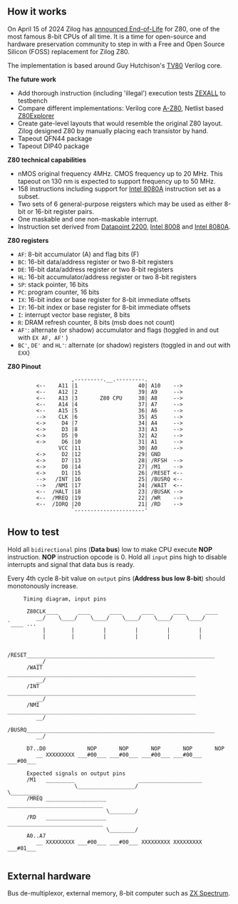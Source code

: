 <!---

This file is used to generate your project datasheet. Please fill in the information below and delete any unused
sections.

You can also include images in this folder and reference them in the markdown. Each image must be less than
512 kb in size, and the combined size of all images must be less than 1 MB.
-->

## How it works

On April 15 of 2024 Zilog has [announced End-of-Life](https://www.mouser.com/PCN/Littelfuse_PCN_Z84C00.pdf) for Z80, one of the most famous 8-bit CPUs of all time. It is a time for open-source and hardware preservation community to step in with a Free and Open Source Silicon (FOSS) replacement for Zilog Z80.

The implementation is based around Guy Hutchison's [TV80](https://github.com/hutch31/tv80) Verilog core.

**The future work**
* Add thorough instruction (including 'illegal') execution tests [ZEXALL](https://mdfs.net/Software/Z80/Exerciser/) to testbench
* Compare different implementations: Verilog core [A-Z80](https://github.com/gdevic/A-Z80), Netlist based [Z80Explorer](https://github.com/gdevic/Z80Explorer)
* Create gate-level layouts that would resemble the original Z80 layout. Zilog designed Z80 by manually placing each transistor by hand.
* Tapeout QFN44 package
* Tapeout DIP40 package

**Z80 technical capabilities**
* nMOS original frequency 4MHz. CMOS frequency up to 20 MHz. This tapeout on 130 nm is expected to support frequency up to 50 MHz.
* 158 instructions including support for [Intel 8080A](https://en.wikipedia.org/wiki/Intel_8080) instruction set as a subset.
* Two sets of 6 general-purpose reigsters which may be used as either 8-bit or 16-bit register pairs.
* One maskable and one non-maskable interrupt.
* Instruction set derived from [Datapoint 2200](https://en.wikipedia.org/wiki/Datapoint_2200), [Intel 8008](https://en.wikipedia.org/wiki/Intel_8008) and [Intel 8080A](https://en.wikipedia.org/wiki/Intel_8080).

**Z80 registers**
* `AF`: 8-bit accumulator (A) and flag bits (F)
* `BC`: 16-bit data/address register or two 8-bit registers
* `DE`: 16-bit data/address register or two 8-bit registers
* `HL`: 16-bit accumulator/address register or two 8-bit registers
* `SP`: stack pointer, 16 bits
* `PC`: program counter, 16 bits
* `IX`: 16-bit index or base register for 8-bit immediate offsets
* `IY`: 16-bit index or base register for 8-bit immediate offsets
* `I`: interrupt vector base register, 8 bits
* `R`: DRAM refresh counter, 8 bits (msb does not count)
* `AF'`: alternate (or shadow) accumulator and flags (toggled in and out with `EX AF, AF'` )
* `BC'`, `DE'` and `HL'`: alternate (or shadow) registers (toggled in and out with `EXX`)

**Z80 Pinout**
```
                    ,---------.__.---------.
         <--    A11 |1                   40| A10    -->       
         <--    A12 |2                   39| A9     -->        
         <--    A13 |3       Z80 CPU     38| A8     -->        
         <--    A14 |4                   37| A7     -->        
         <--    A15 |5                   36| A6     -->
         -->    CLK |6                   35| A5     -->
         <->     D4 |7                   34| A4     -->
         <->     D3 |8                   33| A3     -->            
         <->     D5 |9                   32| A2     -->            
         <->     D6 |10                  31| A1     -->            
                VCC |11                  30| A0     -->           
         <->     D2 |12                  29| GND           
         <->     D7 |13                  28| /RFSH  -->          
         <->     D0 |14                  27| /M1    -->           
         <->     D1 |15                  26| /RESET <--      
         -->   /INT |16                  25| /BUSRQ <--      
         -->   /NMI |17                  24| /WAIT  <--      
         <--  /HALT |18                  23| /BUSAK -->     
         <--  /MREQ |19                  22| /WR    -->       
         <--  /IORQ |20                  21| /RD    -->       
                    `----------------------'
```

## How to test

Hold all `bidirectional` pins (**Data bus**) low to make CPU execute **NOP** instruction. **NOP** instruction opcode is 0.
Hold all `input` pins high to disable interrupts and signal that data bus is ready.

Every 4th cycle 8-bit value on `output` pins (**Address bus low 8-bit**) should monotonously increase.

```
     Timing diagram, input pins

      Z80CLK____      ____      ____      ____      ____      ____         
         __/    \____/    \____/    \____/    \____/    \____/    `____ ...
           |        |         |         |         |         |
           |        |         |         |         |         |

      /RESET___________________________________________________________
         __/
      /WAIT ___________________________________________________________
         __/
      /INT  ___________________________________________________________
         __/
      /NMI  ___________________________________________________________
         __/
      /BUSRQ___________________________________________________________
         __/

      D7..D0             NOP       NOP       NOP       NOP       NOP
         __ XXXXXXXXX ___#00___ ___#00___ ___#00___ ___#00___ ___#00___

      Expected signals on output pins
      /M1   _________                    ____________________
                     \__________________/                    \_________
      /MREQ ___________________          ______________________________
                               \________/ 
      /RD   ___________________          ______________________________
                               \________/
      A0..A7         
         __ XXXXXXXXX ___#00___ ___#00___ XXXXXXXXX XXXXXXXXX ___#01___
 
```

## External hardware

Bus de-multiplexor, external memory, 8-bit computer such as [ZX Spectrum](https://en.wikipedia.org/wiki/ZX_Spectrum).
